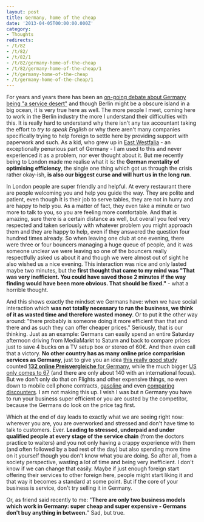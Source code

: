 ```yaml
---
layout: post
title: Germany, home of the cheap
date: '2013-04-05T00:00:00.000Z'
category:
- Thoughts
redirects:
- /t/82
- /t/82/
- /t/82/1
- /t/82/germany-home-of-the-cheap
- /t/82/germany-home-of-the-cheap/1
- /t/germany-home-of-the-cheap
- /t/germany-home-of-the-cheap/1
---
```




For years and years there has been an [on-going debate about Germany being "a service desert"](http://www.spiegel.de/international/waiting-for-a-waiter-surviving-germany-s-service-wasteland-a-409948.html) and though Berlin might be a obscure island in a big ocean, it is very true here as well. The more people I meet, coming here to work in the Berlin industry the more I understand their difficulties with this. It is really hard to understand why there isn't any tax accountant taking the effort to *try to speak English* or why there aren't many companies specifically trying to help foreign to settle here by providing support with paperwork and such. As a kid, who grew up in [East Westfalia](http://en.wikipedia.org/wiki/Westphalia) - an exceptionally penurious part of Germany - I am used to this and never experienced it as a problem, nor ever thought about it. But me recently being to London made me realise what it is: the **German mentality of optimising efficiency**, the single one thing which got us through the crisis rather okay-ish, **is also our biggest curse and will hurt us in the long run**.

In London people are super friendly and helpful. At every restaurant there are people welcoming you and help you guide the way. They are polite and patient, even though it is their job to serve tables, they are not in hurry and are happy to help you. As a matter of fact, they even take a minute or two more to talk to you, so you are feeling more comfortable. And that is amazing, sure there is a certain distance as well, but overall you feel very respected and taken seriously with whatever problem you might approach them and they are happy to help, even if they answered the question four hundred times already. So when leaving one club at one evening, there were three or four bouncers managing a huge queue of people, and it was someone unclear we were leaving so one of the bouncers really respectfully asked us about it and though we were almost out of sight he also wished us a nice evening. This interaction was nice and only lasted maybe two minutes, but the **first thought that came to my mind was "That was very inefficient. You could have saved those 2 minutes if the way finding would have been more obvious. That should be fixed."**  - what a horrible thought.

And this shows exactly the mindset we Germans have: when we have social interaction which **was not totally necessary to run the business, we think of it as wasted time and therefore wasted money**. Or to put it the other way around: "there probably is someone doing it more efficient than that and there and as such they can offer cheaper prices." Seriously, that is our thinking. Just as an example: Germans can easily spend an entire Saturday afternoon driving from MediaMarkt to Saturn and back to compare prices just to save 4 bucks on a TV setup box or stereo of 60€. And then even call that a victory. **No other country has as many online price comparision services as Germany**, just to give you an idea [this really good study](http://preisvergleichsservice.de/projekt.jsp) counted [**132 online Preisvergleiche** for Germany](http://preisvergleichsservice.de/index.jsp?country=DE), while the much bigger [US only comes to 67](http://preisvergleichsservice.de/index.jsp?country=US) (and there are only about 140 with an international focus). But we don't only do that on Flights and other expensive things, no even down to mobile cell phone contracts, [gasoline](http://www.benzinpreise.de/) and even [comparing discounters](http://www.kaufenaberwo.de/). I am not making this up. I wish I was but n Germany you have to run your business super efficient or you are ousted by the competitor, because the Germans do look on the price tag first.

Which at the end of day leads to exactly what we are seeing right now: wherever you are, you are overworked and stressed and don't have time to talk to customers. Ever. **Leading to stressed, underpaid and under qualified people at every stage of the service chain** (from the doctors practice to waiters) and you not only having a crappy experience with them (and often followed by a bad rest of the day) but also spending more time on it yourself though you don't know what you are doing. So after all, from a society perspective, wasting a lot of time and being very inefficient. I don't know if we can change that easily. Maybe if just enough foreign start offering their services to other foreign here, people might start liking it and that way it becomes a standard at some point. But if the core of your business is service, don't try selling it in Germany.

Or, as friend said recently to me: "**There are only two business models which work in Germany: super cheap and super expensive - Germans don't buy anything in between.**" Sad, but true.
